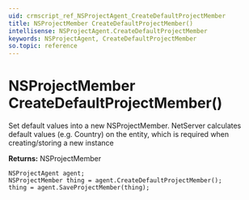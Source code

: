 ```yaml
---
uid: crmscript_ref_NSProjectAgent_CreateDefaultProjectMember
title: NSProjectMember CreateDefaultProjectMember()
intellisense: NSProjectAgent.CreateDefaultProjectMember
keywords: NSProjectAgent, CreateDefaultProjectMember
so.topic: reference
---
```


# NSProjectMember CreateDefaultProjectMember()

Set default values into a new NSProjectMember.
NetServer calculates default values (e.g. Country) on the entity, which is required when creating/storing a new instance

**Returns:** NSProjectMember

```crmscript
NSProjectAgent agent;
NSProjectMember thing = agent.CreateDefaultProjectMember();
thing = agent.SaveProjectMember(thing);
```

